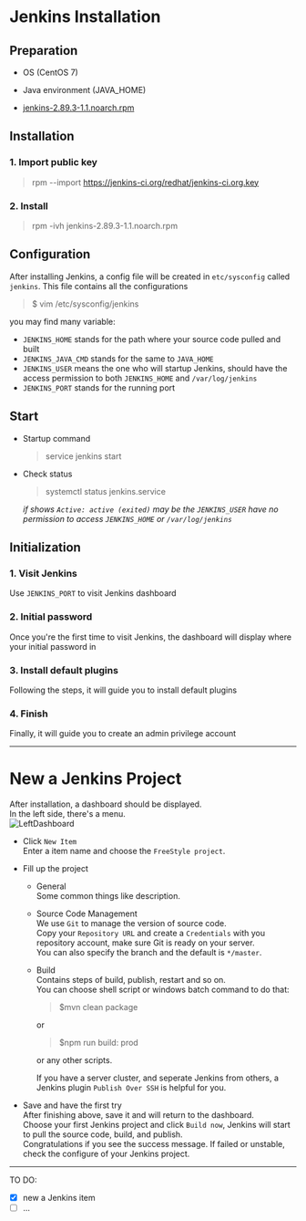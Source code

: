 # Jenkins Installation

## Preparation

- OS (CentOS 7)

- Java environment (JAVA_HOME)

- [jenkins-2.89.3-1.1.noarch.rpm](https://pkg.jenkins.io/redhat-stable/jenkins-2.89.3-1.1.noarch.rpm)

## Installation

### 1. Import public key

  > rpm --import https://jenkins-ci.org/redhat/jenkins-ci.org.key

### 2. Install

  > rpm -ivh jenkins-2.89.3-1.1.noarch.rpm

## Configuration

After installing Jenkins, a config file will be created in `etc/sysconfig` called `jenkins`. This file contains all the configurations
  > $ vim /etc/sysconfig/jenkins

you may find many variable:
  - `JENKINS_HOME` stands for the path where your source code pulled and built
  - `JENKINS_JAVA_CMD` stands for the same to `JAVA_HOME`
  - `JENKINS_USER` means the one who will startup Jenkins, should have the access permission to both `JENKINS_HOME` and `/var/log/jenkins`
  - `JENKINS_PORT` stands for the running port

## Start

- Startup command
  > service jenkins start

- Check status
  > systemctl status jenkins.service

  *if shows `Active: active (exited)`*
  *may be the `JENKINS_USER` have no permission to access `JENKINS_HOME` or `/var/log/jenkins`*

## Initialization

### 1. Visit Jenkins

Use `JENKINS_PORT` to visit Jenkins dashboard

### 2. Initial password

Once you're the first time to visit Jenkins, the dashboard will display where your initial password in

### 3. Install default plugins

Following the steps, it will guide you to install default plugins

### 4. Finish

Finally, it will guide you to create an admin privilege account

---
# New a Jenkins Project

After installation, a dashboard should be displayed.  
In the left side, there's a menu.  
![LeftDashboard](https://github.com/TerenceWtc/documents/blob/master/Linux/Jenkins/LeftDashboard.png)

- Click `New Item`  
  Enter a item name and choose the `FreeStyle project`.
- Fill up the project
  - General  
  Some common things like description.
  - Source Code Management  
  We use `Git` to manage the version of source code.  
  Copy your `Repository URL` and create a `Credentials` with you repository account, make sure Git is ready on your server.  
  You can also specify the branch and the default is `*/master`.
  - Build  
  Contains steps of build, publish, restart and so on.  
  You can choose shell script or windows batch command to do that:

    > $mvn clean package  
    
    or  

    > $npm run build: prod  

    or any other scripts.  
  
    If you have a server cluster, and seperate Jenkins from others, a Jenkins plugin `Publish Over SSH` is helpful for you.

- Save and have the first try  
  After finishing above, save it and will return to the dashboard.  
  Choose your first Jenkins project and click `Build now`, Jenkins will start to pull the source code, build, and publish.  
  Congratulations if you see the success message. If failed or unstable, check the configure of your Jenkins project.

---
  



TO DO:  
- [x] new a Jenkins item  
- [ ] ...